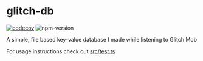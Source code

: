 # glitch-db

[![codecov](https://codecov.io/gh/subramanian-elavathur/glitch-db/branch/main/graph/badge.svg?token=6XHJ42X7ZR)](https://codecov.io/gh/subramanian-elavathur/glitch-db) ![npm-version](https://img.shields.io/npm/v/glitch-db?color=blue)

A simple, file based key-value database I made while listening to Glitch Mob

For usage instructions check out [src/test.ts](./src/test.ts)
